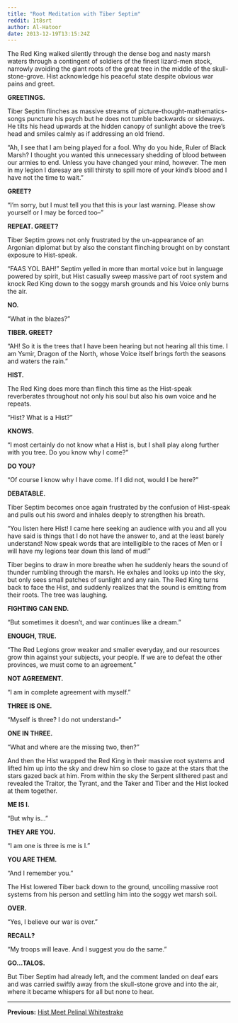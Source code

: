 ```yaml
---
title: "Root Meditation with Tiber Septim"
reddit: 1t8srt
author: Al-Hatoor
date: 2013-12-19T13:15:24Z
---
```


The Red King walked silently through the dense bog and nasty marsh waters through a contingent of soldiers of the finest lizard-men stock, narrowly avoiding the giant roots of the great tree in the middle of the skull-stone-grove. Hist acknowledge his peaceful state despite obvious war pains and greet.

**GREETINGS.**

Tiber Septim flinches as massive streams of picture-thought-mathematics-songs puncture his psych but he does not tumble backwards or sideways. He tilts his head upwards at the hidden canopy of sunlight above the tree’s head and smiles calmly as if addressing an old friend.

“Ah, I see that I am being played for a fool. Why do you hide, Ruler of Black Marsh? I thought you wanted this unnecessary shedding of blood between our armies to end. Unless you have changed your mind, however. The men in my legion I daresay are still thirsty to spill more of your kind’s blood and I have not the time to wait.”

**GREET?**

“I’m sorry, but I must tell you that this is your last warning. Please show yourself or I may be forced too–”

**REPEAT. GREET?**

Tiber Septim grows not only frustrated by the un-appearance of an Argonian diplomat but by also the constant flinching brought on by constant exposure to Hist-speak.

“FAAS YOL BAH!” Septim yelled in more than mortal voice but in language powered by spirit, but Hist casually sweep massive part of root system and knock Red King down to the soggy marsh grounds and his Voice only burns the air.

**NO.**

“What in the blazes?”

**TIBER. GREET?**

“AH! So it is the trees that I have been hearing but not hearing all this time. I am Ysmir, Dragon of the North, whose Voice itself brings forth the seasons and waters the rain.”

**HIST.**

The Red King does more than flinch this time as the Hist-speak reverberates throughout not only his soul but also his own voice and he repeats.

“Hist? What is a Hist?”

**KNOWS.**

“I most certainly do not know what a Hist is, but I shall play along further with you tree. Do you know why I come?”

**DO YOU?**

“Of course I know why I have come. If I did not, would I be here?”

**DEBATABLE.**

Tiber Septim becomes once again frustrated by the confusion of Hist-speak and pulls out his sword and inhales deeply to strengthen his breath.

“You listen here Hist! I came here seeking an audience with you and all you have said is things that I do not have the answer to, and at the least barely understand! Now speak words that are intelligible to the races of Men or I will have my legions tear down this land of mud!”

Tiber begins to draw in more breathe when he suddenly hears the sound of thunder rumbling through the marsh. He exhales and looks up into the sky, but only sees small patches of sunlight and any rain. The Red King turns back to face the Hist, and suddenly realizes that the sound is emitting from their roots. The tree was laughing.

**FIGHTING CAN END.**

“But sometimes it doesn’t, and war continues like a dream.”

**ENOUGH, TRUE.**

“The Red Legions grow weaker and smaller everyday, and our resources grow thin against your subjects, your people. If we are to defeat the other provinces, we must come to an agreement.”

**NOT AGREEMENT.**

“I am in complete agreement with myself.”

**THREE IS ONE.**

“Myself is three? I do not understand–”

**ONE IN THREE.**

“What and where are the missing two, then?”

And then the Hist wrapped the Red King in their massive root systems and lifted him up into the sky and drew him so close to gaze at the stars that the stars gazed back at him. From within the sky the Serpent slithered past and revealed the Traitor, the Tyrant, and the Taker and Tiber and the Hist looked at them together.

**ME IS I.**

“But why is…”

**THEY ARE YOU.**

“I am one is three is me is I.”

**YOU ARE THEM.**

“And I remember you.”

The Hist lowered Tiber back down to the ground, uncoiling massive root systems from his person and settling him into the soggy wet marsh soil.

**OVER.**

“Yes, I believe our war is over.”

**RECALL?**

“My troops will leave. And I suggest you do the same.”

**GO…TALOS.**

But Tiber Septim had already left, and the comment landed on deaf ears and was carried swiftly away from the skull-stone grove and into the air, where it became whispers for all but none to hear.
_________________________________________________________________________________________________________________________
**Previous:** [Hist Meet Pelinal Whitestrake](http://www.reddit.com/r/teslore/comments/1ruu93/root_meditations_with_pelinal_whitestrake/)
